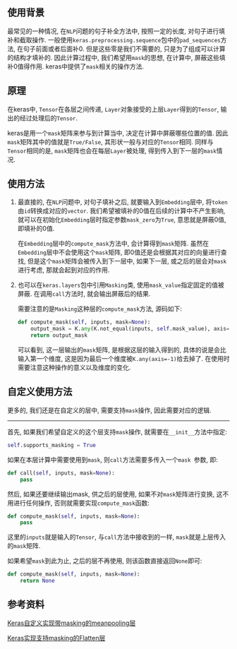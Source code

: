## 使用背景

最常见的一种情况, 在`NLP`问题的句子补全方法中, 按照一定的长度, 对句子进行填补和截取操作. 一般使用`keras.preprocessing.sequence`包中的`pad_sequences`方法, 在句子前面或者后面补0. 但是这些零是我们不需要的, 只是为了组成可以计算的结构才填补的. 因此计算过程中, 我们希望用`mask`的思想, 在计算中, 屏蔽这些填补0值得作用. keras中提供了`mask`相关的操作方法.

## 原理

在keras中, `Tensor`在各层之间传递, `Layer`对象接受的上层`Layer`得到的`Tensor`, 输出的经过处理后的`Tensor`.

keras是用一个`mask`矩阵来参与到计算当中, 决定在计算中屏蔽哪些位置的值. 因此`mask`矩阵其中的值就是`True/False`, 其形状一般与对应的`Tensor`相同. 同样与`Tensor`相同的是, `mask`矩阵也会在每层`Layer`被处理, 得到传入到下一层的`mask`情况.

## 使用方法

1. 最直接的, 在`NLP`问题中, 对句子填补之后, 就要输入到`Embedding`层中, 将`token`由`id`转换成对应的`vector`. 我们希望被填补的0值在后续的计算中不产生影响, 就可以在初始化`Embedding`层时指定参数`mask_zero`为`True`, 意思就是屏蔽0值, 即填补的0值.

   在`Embedding`层中的`compute_mask`方法中, 会计算得到`mask`矩阵. 虽然在`Embedding`层中不会使用这个`mask`矩阵, 即0值还是会根据其对应的向量进行查找, 但是这个`mask`矩阵会被传入到下一层中, 如果下一层, 或之后的层会对`mask`进行考虑, 那就会起到对应的作用.

2. 也可以在`keras.layers`包中引用`Masking`类, 使用`mask_value`指定固定的值被屏蔽. 在调用`call`方法时, 就会输出屏蔽后的结果.

   需要注意的是`Masking`这种层的`compute_mask`方法, 源码如下:

   ```python
   def compute_mask(self, inputs, mask=None):
       output_mask = K.any(K.not_equal(inputs, self.mask_value), axis=-1)
       return output_mask
   ```

   可以看到, 这一层输出的`mask`矩阵, 是根据这层的输入得到的, 具体的说是会比输入第一个维度, 这是因为最后一个维度被`K.any(axis=-1)`给去掉了. 在使用时需要注意这种操作的意义以及维度的变化.

## 自定义使用方法

更多的, 我们还是在自定义的层中, 需要支持`mask`操作, 因此需要对应的逻辑.

---

首先, 如果我们希望自定义的这个层支持`mask`操作, 就需要在`__init__`方法中指定:

```python
self.supports_masking = True
```

如果在本层计算中需要使用到`mask`, 则`call`方法需要多传入一个`mask `参数, 即:

```python
def call(self, inputs, mask=None):
    pass
```

然后, 如果还要继续输出mask, 供之后的层使用, 如果不对`mask`矩阵进行变换, 这不用进行任何操作, 否则就需要实现`compute_mask`函数:

```python
def compute_mask(self, inputs, mask=None):
    pass
```

这里的`inputs`就是输入的`Tensor`, 与`call`方法中接收到的一样, `mask`就是上层传入的`mask`矩阵.

如果希望`mask`到此为止, 之后的层不再使用, 则该函数直接返回`None`即可:

```python
def compute_mask(self, inputs, mask=None):
    return None
```

## 参考资料

[Keras自定义实现带masking的meanpooling层](https://blog.csdn.net/songbinxu/article/details/80148856)

[Keras实现支持masking的Flatten层](https://blog.csdn.net/songbinxu/article/details/80254122)

